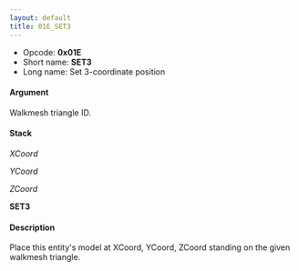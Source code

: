 ```yaml
---
layout: default
title: 01E_SET3
---
```


-   Opcode: **0x01E**
-   Short name: **SET3**
-   Long name: Set 3-coordinate position

#### Argument

Walkmesh triangle ID.

#### Stack

  
*XCoord*

*YCoord*

*ZCoord*

**SET3**

#### Description

Place this entity's model at XCoord, YCoord, ZCoord standing on the given walkmesh triangle.
